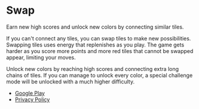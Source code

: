 Swap
====

Earn new high scores and unlock new colors by connecting similar tiles.

If you can't connect any tiles, you can swap tiles to make new possibilities.
Swapping tiles uses energy that replenishes as you play.
The game gets harder as you score more points and more red tiles that cannot
be swapped appear, limiting your moves.

Unlock new colors by reaching high scores and connecting extra long chains of
tiles. If you can manage to unlock every color, a special challenge mode will
be unlocked with a much higher difficulty.

- [Google Play](https://play.google.com/store/apps/details?id=io.github.scott2000.swapgame)
- [Privacy Policy](PRIVACY_POLICY.md)
